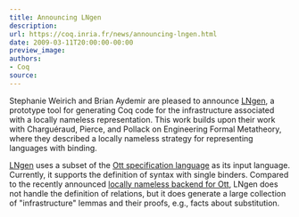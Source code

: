 ```yaml
---
title: Announcing LNgen
description:
url: https://coq.inria.fr/news/announcing-lngen.html
date: 2009-03-11T20:00:00-00:00
preview_image:
authors:
- Coq
source:
---
```



<p>Stephanie Weirich and Brian Aydemir are pleased to announce 
<a href="http://web.archive.org/web/20100716005113/http://www.cis.upenn.edu/~baydemir/papers/lngen/">LNgen</a>, 
a prototype tool for generating Coq code for the infrastructure associated with a
locally nameless representation. This work builds upon their work with
Charguéraud, Pierce, and Pollack on Engineering Formal Metatheory,
where they described a locally nameless strategy for representing
languages with binding.</p>
<p><a href="http://web.archive.org/web/20100716005113/http://www.cis.upenn.edu/~baydemir/papers/lngen/">LNgen</a> uses a subset of the <a href="http://www.cl.cam.ac.uk/~pes20/ott/">Ott specification language</a> as its input
language. Currently, it supports the definition of syntax with single
binders. Compared to the recently announced <a href="http://www.di.ens.fr/~zappa/projects/ln_ott/">locally nameless backend
for Ott</a>, LNgen does not handle the definition of relations, but it
does generate a large collection of "infrastructure" lemmas and their
proofs, e.g., facts about substitution.</p>

 
